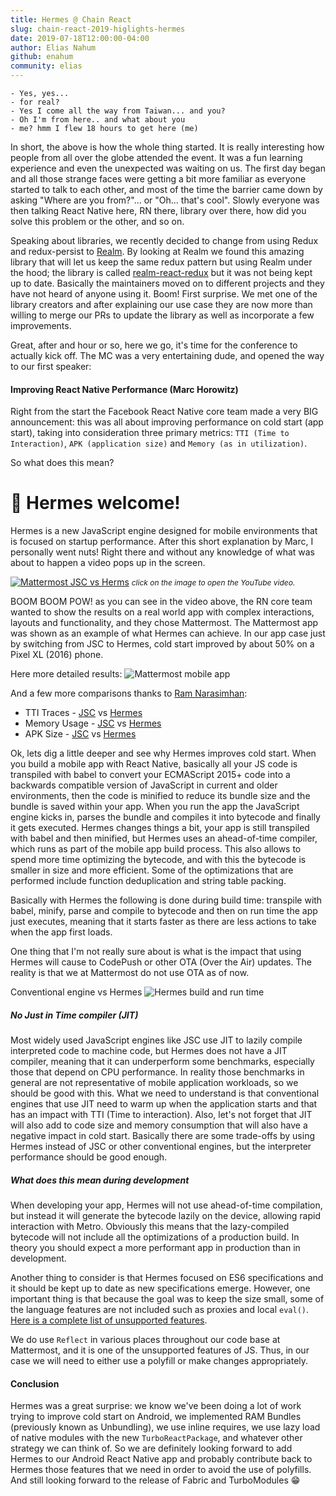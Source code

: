 ```yaml
---
title: Hermes @ Chain React
slug: chain-react-2019-higlights-hermes
date: 2019-07-18T12:00:00-04:00
author: Elias Nahum
github: enahum
community: elias
---
```


```
- Yes, yes...
- for real?
- Yes I come all the way from Taiwan... and you?
- Oh I'm from here.. and what about you
- me? hmm I flew 18 hours to get here (me)
```
In short, the above is how the whole thing started. It is really interesting how people from all over the 
globe attended the event. It was a fun learning experience and even the unexpected was waiting on us. 
The first day began and all those strange faces were getting a bit more familiar as 
everyone started to talk to each other, and most of the time the barrier came down by 
asking "Where are you from?"... or "Oh... that's cool". Slowly everyone was then talking 
React Native here, RN there, library over there, how did you solve this problem or the other, and so on. 

Speaking about libraries, we recently decided to change from using Redux and redux-persist 
to [Realm](https://realm.io/docs/javascript/latest/#getting-started).
By looking at Realm we found this amazing library that will let us keep the same redux pattern but 
using Realm under the hood; the library is 
called [realm-react-redux](https://github.com/lolatravel/realm-react-redux) but it was 
not being kept up to date. Basically the maintainers moved on to different projects and 
they have not heard of anyone using it. Boom! First surprise. We met one of the library 
creators and after explaining our use case they are now more than willing to merge our PRs to 
update the library as well as incorporate a few improvements.

Great, after and hour or so, here we go, it's time for the conference to actually kick off.
The MC was a very entertaining dude, and opened the way to our first speaker:

#### Improving React Native Performance (Marc Horowitz)

Right from the start the Facebook React Native core team made a very BIG announcement:
this was all about improving performance on cold start (app start), 
taking into consideration three primary metrics: 
`TTI (Time to Interaction)`, `APK (application size)` and `Memory (as in utilization)`.

So what does this mean?

# 🎉 Hermes welcome!

Hermes is a new JavaScript engine designed for mobile environments that is focused on 
startup performance. After this short explanation by Marc, 
I personally went nuts! Right there and without any knowledge of what was about to 
happen a video pops up in the screen.

[![Mattermost JSC vs Herms](/blog/2019-07-18-chain-react-2019/thumbnail.png)](https://youtu.be/EnefPsVRSn4)
*<span style="font-size: 12px">click on the image to open the YouTube video.</span>*

BOOM BOOM POW! as you can see in the video above, the RN core team wanted to show the results on a 
real world app with complex interactions, layouts and functionality, and they chose Mattermost. 
The Mattermost app was shown as an example of what Hermes can achieve. In our app case just by 
switching from JSC to Hermes, cold start improved by about 50% on a Pixel XL (2016) phone.

Here more detailed results:
![Mattermost mobile app](/blog/2019-07-18-chain-react-2019/hermes-stats.jpg)

And a few more comparisons thanks to [Ram Narasimhan](blog.nparashuram.com):

   - TTI Traces - [JSC](https://nparashuram.github.io/mattermost-mobile/jsc/trace-jsc.html) vs [Hermes](https://nparashuram.github.io/mattermost-mobile/hermes/trace-hermes.html)
   - Memory Usage - [JSC](https://nparashuram.github.io/mattermost-mobile/jsc/mem-jsc.txt) vs [Hermes](https://nparashuram.github.io/mattermost-mobile/hermes/mem-hermes.txt)
   - APK Size - [JSC](https://nparashuram.github.io/mattermost-mobile/jsc/size-jsc.html) vs [Hermes](https://nparashuram.github.io/mattermost-mobile/hermes/size-hermes.html)


Ok, lets dig a little deeper and see why Hermes improves cold start. When you build a mobile app with 
React Native, basically all your JS code is transpiled with babel to convert your ECMAScript 2015+ 
code into a backwards compatible version of JavaScript in current and older environments, then the 
code is minified to reduce its bundle size and the bundle is saved within your app. When you run the 
app the JavaScript engine kicks in, parses the bundle and compiles it into bytecode and finally it 
gets executed. Hermes changes things a bit, your app is still transpiled with babel and then minified, 
but Hermes uses an ahead-of-time compiler, which runs as part of the mobile app build process.
This also allows to spend more time optimizing the bytecode, and with this the bytecode is smaller in 
size and more efficient. Some of the optimizations that are performed include function deduplication 
and string table packing.

Basically with Hermes the following is done during build time: transpile with babel, minify, 
parse and compile to bytecode and then on run time the app just executes, 
meaning that it starts faster as there are less actions to take when the app first loads.

One thing that I'm not really sure about is what is the impact that using Hermes will cause to CodePush 
or other OTA (Over the Air) updates. The reality is that we at Mattermost do not use OTA as of now.

Conventional engine vs Hermes
![Hermes build and run time](/blog/2019-07-18-chain-react-2019/hermes-build.gif)

##### No Just in Time compiler (JIT)
Most widely used JavaScript engines like JSC use JIT to lazily compile interpreted code to machine code, 
but Hermes does not have a JIT compiler, meaning that it can underperform some benchmarks, especially 
those that depend on CPU performance. In reality those benchmarks in general are not representative of 
mobile application workloads, so we should be good with this. What we need to understand is that 
conventional engines that use JIT need to warm up when the application starts and that has an impact 
with TTI (Time to interaction). Also, let's not forget that JIT will also add to code size and memory 
consumption that will also have a negative impact in cold start. Basically there are some trade-offs 
by using Hermes instead of JSC or other conventional engines, but the interpreter performance should 
be good enough.

##### What does this mean during development
When developing your app, Hermes will not use ahead-of-time compilation, but instead it will generate the 
bytecode lazily on the device, allowing rapid interaction with Metro. Obviously this means that the 
lazy-compiled bytecode will not include all the optimizations of a production build. In theory you 
should expect a more performant app in production than in development.

Another thing to consider is that Hermes focused on ES6 specifications and it should be kept up to 
date as new specifications emerge. However, one important thing is that because the goal was to keep the 
size small, some of the language features are not included such as proxies and local `eval()`. 
[Here is a complete list of unsupported features](https://github.com/facebook/hermes/blob/master/doc/Features.md#excluded-from-support).

We do use `Reflect` in various places throughout our code base at Mattermost, and it is one of the
unsupported features of JS. Thus, in our case we will need to either use a polyfill or make changes appropriately.

#### Conclusion
Hermes was a great surprise: we know we've been doing a lot of work trying to improve cold start on 
Android, we implemented RAM Bundles (previously known as Unbundling), we use inline requires, 
we use lazy load of native modules with the new `TurboReactPackage`, and whatever other strategy we can think of. 
So we are definitely looking forward to add Hermes to our Android React Native app and probably contribute 
back to Hermes those features that we need in order to avoid the use of polyfills. And still looking forward to 
the release of Fabric and TurboModules 😁
